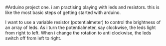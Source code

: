 #Arduino project one.
 i am practising playing with leds and resistors.
 this is like the most basic steps of getting started with arduino.
 
 I want to use a variable resistor (potentialmeter) to control the brightness of an array of leds.
 As i turn the potentialmeter, say clockwise, the leds light from right to left. When i change the rotation to anti clockwise, the leds switch off from left to right.


